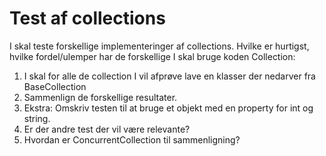 # Test af collections
I skal teste forskellige implementeringer af collections. Hvilke er hurtigst, hvilke
fordel/ulemper har de forskellige
I skal bruge koden Collection:
1. I skal for alle de collection I vil afprøve lave en klasser der nedarver fra BaseCollection<T>
2. Sammenlign de forskellige resultater.
3. Ekstra: Omskriv testen til at bruge et objekt med en property for int og string.
4. Er der andre test der vil være relevante?
5. Hvordan er ConcurrentCollection til sammenligning?